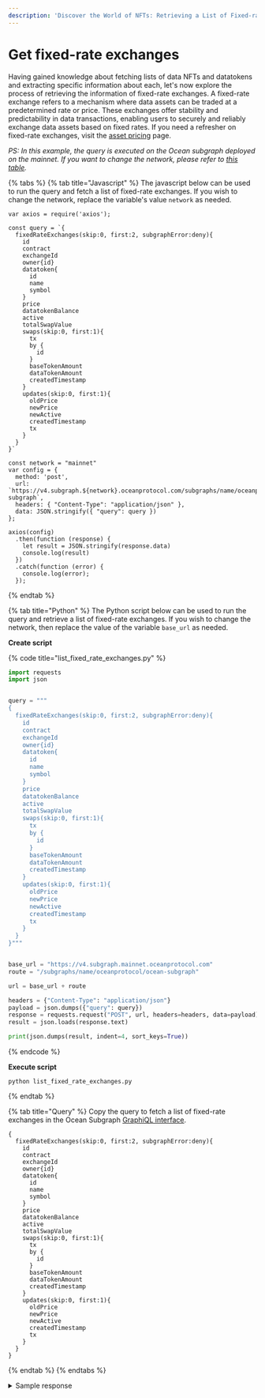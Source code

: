 ```yaml
---
description: 'Discover the World of NFTs: Retrieving a List of Fixed-rate exchanges'
---
```


# Get fixed-rate exchanges

Having gained knowledge about fetching lists of data NFTs and datatokens and extracting specific information about each, let's now explore the process of retrieving the information of fixed-rate exchanges. A fixed-rate exchange refers to a mechanism where data assets can be traded at a predetermined rate or price. These exchanges offer stability and predictability in data transactions, enabling users to securely and reliably exchange data assets based on fixed rates. If you need a refresher on fixed-rate exchanges, visit the [asset pricing](../contracts/pricing-schemas.md#fixed-pricing) page.



_PS: In this example, the query is executed on the Ocean subgraph deployed on the mainnet. If you want to change the network, please refer to_ [_this table_](broken-reference)_._

{% tabs %}
{% tab title="Javascript" %}
The javascript below can be used to run the query and fetch a list of fixed-rate exchanges. If you wish to change the network, replace the variable's value `network` as needed.&#x20;

```runkit  nodeVersion="18.x.x"
var axios = require('axios');

const query = `{
  fixedRateExchanges(skip:0, first:2, subgraphError:deny){
    id
    contract
    exchangeId
    owner{id}
    datatoken{
      id
      name
      symbol
    }
    price
    datatokenBalance
    active
    totalSwapValue
    swaps(skip:0, first:1){
      tx
      by {
        id
      }
      baseTokenAmount
      dataTokenAmount
      createdTimestamp
    }
    updates(skip:0, first:1){
      oldPrice
      newPrice
      newActive
      createdTimestamp
      tx
    }
  }
}`

const network = "mainnet"
var config = {
  method: 'post',
  url: `https://v4.subgraph.${network}.oceanprotocol.com/subgraphs/name/oceanprotocol/ocean-subgraph`,
  headers: { "Content-Type": "application/json" },
  data: JSON.stringify({ "query": query })
};

axios(config)
  .then(function (response) {
    let result = JSON.stringify(response.data)
    console.log(result)
  })
  .catch(function (error) {
    console.log(error);
  });

```
{% endtab %}

{% tab title="Python" %}
The Python script below can be used to run the query and retrieve a list of fixed-rate exchanges. If you wish to change the network, then replace the value of the variable `base_url` as needed.

**Create script**

{% code title="list_fixed_rate_exchanges.py" %}
```python
import requests
import json


query = """
{
  fixedRateExchanges(skip:0, first:2, subgraphError:deny){
    id
    contract
    exchangeId
    owner{id}
    datatoken{
      id
      name
      symbol
    }
    price
    datatokenBalance
    active
    totalSwapValue
    swaps(skip:0, first:1){
      tx
      by {
        id
      }
      baseTokenAmount
      dataTokenAmount
      createdTimestamp
    }
    updates(skip:0, first:1){
      oldPrice
      newPrice
      newActive
      createdTimestamp
      tx
    }
  }
}"""


base_url = "https://v4.subgraph.mainnet.oceanprotocol.com"
route = "/subgraphs/name/oceanprotocol/ocean-subgraph"

url = base_url + route

headers = {"Content-Type": "application/json"}
payload = json.dumps({"query": query})
response = requests.request("POST", url, headers=headers, data=payload)
result = json.loads(response.text)

print(json.dumps(result, indent=4, sort_keys=True))
```
{% endcode %}

**Execute script**

```
python list_fixed_rate_exchanges.py
```
{% endtab %}

{% tab title="Query" %}
Copy the query to fetch a list of fixed-rate exchanges in the Ocean Subgraph [GraphiQL interface](https://v4.subgraph.mainnet.oceanprotocol.com/subgraphs/name/oceanprotocol/ocean-subgraph/graphql).&#x20;

```
{
  fixedRateExchanges(skip:0, first:2, subgraphError:deny){
    id
    contract
    exchangeId
    owner{id}
    datatoken{
      id
      name
      symbol
    }
    price
    datatokenBalance
    active
    totalSwapValue
    swaps(skip:0, first:1){
      tx
      by {
        id
      }
      baseTokenAmount
      dataTokenAmount
      createdTimestamp
    }
    updates(skip:0, first:1){
      oldPrice
      newPrice
      newActive
      createdTimestamp
      tx
    }
  }
}
```
{% endtab %}
{% endtabs %}

<details>

<summary>Sample response</summary>

```json
{
  "data": {
    "fixedRateExchanges": [
      {
        "active": true,
        "contract": "0xfa48673a7c36a2a768f89ac1ee8c355d5c367b02",
        "datatoken": {
          "id": "0x9b39a17cc72c8be4813d890172eff746470994ac",
          "name": "Delightful Pelican Token",
          "symbol": "DELPEL-79"
        },
        "datatokenBalance": "0",
        "exchangeId": "0x06284c39b48afe5f01a04d56f1aae45dbb29793b190ee11e93a4a77215383d44",
        "id": "0xfa48673a7c36a2a768f89ac1ee8c355d5c367b02-0x06284c39b48afe5f01a04d56f1aae45dbb29793b190ee11e93a4a77215383d44",
        "owner": {
          "id": "0x03ef3f422d429bcbd4ee5f77da2917a699f237ed"
        },
        "price": "33",
        "swaps": [
          {
            "baseTokenAmount": "33.033",
            "by": {
              "id": "0x9b39a17cc72c8be4813d890172eff746470994ac"
            },
            "createdTimestamp": 1656563684,
            "dataTokenAmount": "1",
            "tx": "0x0b55482f69169c103563062e109f9d71afa01d18f201c425b24b1c74d3c282a3"
          }
        ],
        "totalSwapValue": "0",
        "updates": []
      },
      {
        "active": true,
        "contract": "0xfa48673a7c36a2a768f89ac1ee8c355d5c367b02",
        "datatoken": {
          "id": "0x2cf074e36a802241f2f8ddb35f4a4557b8f1179b",
          "name": "Arcadian Eel Token",
          "symbol": "ARCEEL-17"
        },
        "datatokenBalance": "0",
        "exchangeId": "0x2719862ebc4ed253f09088c878e00ef8ee2a792e1c5c765fac35dc18d7ef4deb",
        "id": "0xfa48673a7c36a2a768f89ac1ee8c355d5c367b02-0x2719862ebc4ed253f09088c878e00ef8ee2a792e1c5c765fac35dc18d7ef4deb",
        "owner": {
          "id": "0x87b5606fba13529e1812319d25c6c2cd5c3f3cbc"
        },
        "price": "35",
        "swaps": [],
        "totalSwapValue": "0",
        "updates": []
      }
    ]
  }
}
```

</details>
